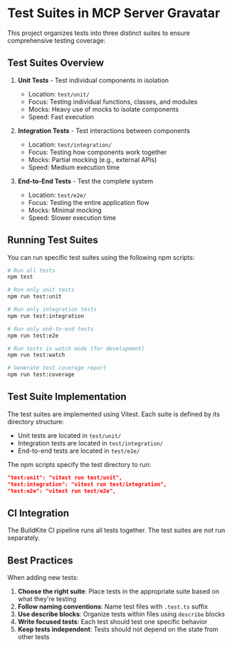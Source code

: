 # Test Suites in MCP Server Gravatar

This project organizes tests into three distinct suites to ensure comprehensive testing coverage:

## Test Suites Overview

1. **Unit Tests** - Test individual components in isolation

   - Location: `test/unit/`
   - Focus: Testing individual functions, classes, and modules
   - Mocks: Heavy use of mocks to isolate components
   - Speed: Fast execution

2. **Integration Tests** - Test interactions between components

   - Location: `test/integration/`
   - Focus: Testing how components work together
   - Mocks: Partial mocking (e.g., external APIs)
   - Speed: Medium execution time

3. **End-to-End Tests** - Test the complete system
   - Location: `test/e2e/`
   - Focus: Testing the entire application flow
   - Mocks: Minimal mocking
   - Speed: Slower execution time

## Running Test Suites

You can run specific test suites using the following npm scripts:

```bash
# Run all tests
npm test

# Run only unit tests
npm run test:unit

# Run only integration tests
npm run test:integration

# Run only end-to-end tests
npm run test:e2e

# Run tests in watch mode (for development)
npm run test:watch

# Generate test coverage report
npm run test:coverage
```

## Test Suite Implementation

The test suites are implemented using Vitest. Each suite is defined by its directory structure:

- Unit tests are located in `test/unit/`
- Integration tests are located in `test/integration/`
- End-to-end tests are located in `test/e2e/`

The npm scripts specify the test directory to run:

```json
"test:unit": "vitest run test/unit",
"test:integration": "vitest run test/integration",
"test:e2e": "vitest run test/e2e",
```

## CI Integration

The BuildKite CI pipeline runs all tests together. The test suites are not run separately.

## Best Practices

When adding new tests:

1. **Choose the right suite**: Place tests in the appropriate suite based on what they're testing
2. **Follow naming conventions**: Name test files with `.test.ts` suffix
3. **Use describe blocks**: Organize tests within files using `describe` blocks
4. **Write focused tests**: Each test should test one specific behavior
5. **Keep tests independent**: Tests should not depend on the state from other tests
